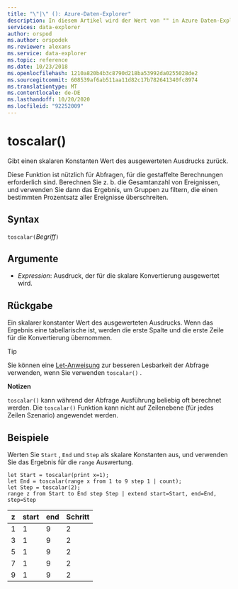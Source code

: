 ```yaml
---
title: "\"|\" (): Azure-Daten-Explorer"
description: In diesem Artikel wird der Wert von "" in Azure Daten-Explorer beschrieben.
services: data-explorer
author: orspod
ms.author: orspodek
ms.reviewer: alexans
ms.service: data-explorer
ms.topic: reference
ms.date: 10/23/2018
ms.openlocfilehash: 1210a820b4b3c8790d218ba53992da0255028de2
ms.sourcegitcommit: 608539af6ab511aa11d82c17b782641340fc8974
ms.translationtype: MT
ms.contentlocale: de-DE
ms.lasthandoff: 10/20/2020
ms.locfileid: "92252009"
---
```

# <a name="toscalar"></a>toscalar()

Gibt einen skalaren Konstanten Wert des ausgewerteten Ausdrucks zurück. 

Diese Funktion ist nützlich für Abfragen, für die gestaffelte Berechnungen erforderlich sind. Berechnen Sie z. b. die Gesamtanzahl von Ereignissen, und verwenden Sie dann das Ergebnis, um Gruppen zu filtern, die einen bestimmten Prozentsatz aller Ereignisse überschreiten.

## <a name="syntax"></a>Syntax

`toscalar(`*Begriff*`)`

## <a name="arguments"></a>Argumente

* *Expression*: Ausdruck, der für die skalare Konvertierung ausgewertet wird.

## <a name="returns"></a>Rückgabe

Ein skalarer konstanter Wert des ausgewerteten Ausdrucks.
Wenn das Ergebnis eine tabellarische ist, werden die erste Spalte und die erste Zeile für die Konvertierung übernommen.

> [!TIP]
> Sie können eine [Let-Anweisung](letstatement.md) zur besseren Lesbarkeit der Abfrage verwenden, wenn Sie verwenden `toscalar()` .

**Notizen**

`toscalar()` kann während der Abfrage Ausführung beliebig oft berechnet werden.
Die `toscalar()` Funktion kann nicht auf Zeilenebene (für jedes Zeilen Szenario) angewendet werden.

## <a name="examples"></a>Beispiele

Werten Sie `Start` , `End` und `Step` als skalare Konstanten aus, und verwenden Sie das Ergebnis für die `range` Auswertung.

```kusto
let Start = toscalar(print x=1);
let End = toscalar(range x from 1 to 9 step 1 | count);
let Step = toscalar(2);
range z from Start to End step Step | extend start=Start, end=End, step=Step
```

|z|start|end|Schritt|
|---|---|---|---|
|1|1|9|2|
|3|1|9|2|
|5|1|9|2|
|7|1|9|2|
|9|1|9|2|
